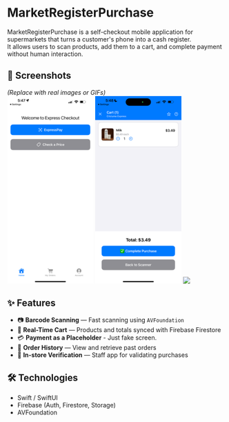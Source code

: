 # MarketRegisterPurchase

MarketRegisterPurchase is a self-checkout mobile application for supermarkets that turns a customer's phone into a cash register.  
It allows users to scan products, add them to a cart, and complete payment without human interaction.

## 📸 Screenshots
*(Replace with real images or GIFs)*  
<img src="screenshots/home.png" width="200" /> <img src="screenshots/cart.png" width="200" /> <img src="screenshots/payment.png" width="200" />

## ✨ Features
- 📷 **Barcode Scanning** — Fast scanning using `AVFoundation`
- 🛒 **Real-Time Cart** — Products and totals synced with Firebase Firestore
- 💳 **Payment as a Placeholder** - Just fake screen.
- 📜 **Order History** — View and retrieve past orders
- 🏪 **In-store Verification** — Staff app for validating purchases

## 🛠 Technologies
- Swift / SwiftUI
- Firebase (Auth, Firestore, Storage)
- AVFoundation

